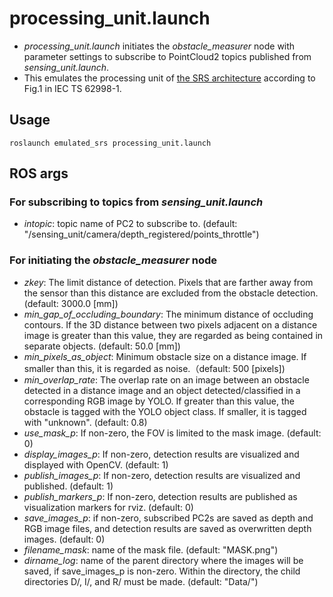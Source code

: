 # processing_unit.launch

* _processing_unit.launch_ initiates the _obstacle_measurer_ node with parameter
    settings to subscribe to PointCloud2 topics published from
    _sensing_unit.launch_.
* This emulates the processing unit of 
    [the SRS architecture](/doc/SRSArchitecture.png) according to Fig.1 in IEC
    TS 62998-1.

## Usage

    roslaunch emulated_srs processing_unit.launch

## ROS args

### For subscribing to topics from _sensing_unit.launch_

* _intopic_: topic name of PC2 to subscribe to. (default:
    "/sensing_unit/camera/depth_registered/points_throttle")

### For initiating the _obstacle_measurer_ node

* _zkey_: The limit distance of detection. Pixels that are farther away from
    the sensor than this distance are excluded from the obstacle detection.
    (default: 3000.0 [mm])
* _min_gap_of_occluding_boundary_: The minimum distance of occluding contours.
    If the 3D distance between two pixels adjacent on a distance image is
    greater than this value, they are regarded as being contained in separate
    objects. (default: 50.0 [mm])
* _min_pixels_as_object_: Minimum obstacle size on a distance image. If smaller
    than this, it is regarded as noise.（default: 500 [pixels])
* _min_overlap_rate_: The overlap rate on an image between an obstacle detected
    in a distance image and an object detected/classified in a corresponding RGB
    image by YOLO. If greater than this value, the obstacle is tagged with the
    YOLO object class. If smaller, it is tagged with "unknown". (default: 0.8)
* _use_mask_p_: If non-zero, the FOV is limited to the mask image. (default: 0)
* _display_images_p_: If non-zero, detection results are visualized and
    displayed with OpenCV. (default: 1)
* _publish_images_p_: If non-zero, detection results are visualized and
    published. (default: 1)
* _publish_markers_p_: If non-zero, detection results are published as
    visualization markers for rviz. (default: 0)
* _save_images_p_: if non-zero, subscribed PC2s are saved as depth and RGB
    image files, and detection results are saved as overwritten depth images.
    (default: 0)
* _filename_mask_: name of the mask file. (default: "MASK.png")
* _dirname_log_: name of the parent directory where the images will be saved,
    if save_images_p is non-zero. Within the directory, the child directories
    D/, I/, and R/ must be made. (default: "Data/")
